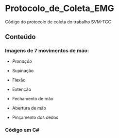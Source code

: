 ﻿# Protocolo_de_Coleta_EMG  
Código do protocolo de coleta do trabalho SVM-TCC  

## Conteúdo  

### Imagens de 7 movimentos de mão:  
  
* *Pronação*
  
* Supinação
  
* Flexão
  
* Extenção
  
* Fechamento de mão
  
* Abertura de mão
  
* Pinçamento dos dedos

  
### Código em C#
